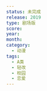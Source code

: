 ```yaml
---
status: 未完成
release: 2019
type: 剧场版
score:
year:
month:
category:
  - 动漫
tags:
  - A类
  - 轻改
  - 校园
  - 恋爱
---
```

